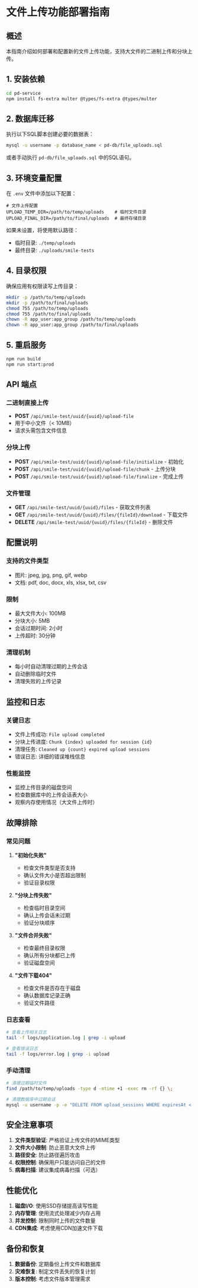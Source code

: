 # 文件上传功能部署指南

## 概述

本指南介绍如何部署和配置新的文件上传功能，支持大文件的二进制上传和分块上传。

## 1. 安装依赖

```bash
cd pd-service
npm install fs-extra multer @types/fs-extra @types/multer
```

## 2. 数据库迁移

执行以下SQL脚本创建必要的数据表：

```bash
mysql -u username -p database_name < pd-db/file_uploads.sql
```

或者手动执行 `pd-db/file_uploads.sql` 中的SQL语句。

## 3. 环境变量配置

在 `.env` 文件中添加以下配置：

```env
# 文件上传配置
UPLOAD_TEMP_DIR=/path/to/temp/uploads    # 临时文件目录
UPLOAD_FINAL_DIR=/path/to/final/uploads  # 最终存储目录
```

如果未设置，将使用默认路径：
- 临时目录: `./temp/uploads`
- 最终目录: `./uploads/smile-tests`

## 4. 目录权限

确保应用有权限读写上传目录：

```bash
mkdir -p /path/to/temp/uploads
mkdir -p /path/to/final/uploads
chmod 755 /path/to/temp/uploads
chmod 755 /path/to/final/uploads
chown -R app_user:app_group /path/to/temp/uploads
chown -R app_user:app_group /path/to/final/uploads
```

## 5. 重启服务

```bash
npm run build
npm run start:prod
```

## API 端点

### 二进制直接上传
- **POST** `/api/smile-test/uuid/{uuid}/upload-file`
- 用于中小文件（< 10MB）
- 请求头需包含文件信息

### 分块上传
- **POST** `/api/smile-test/uuid/{uuid}/upload-file/initialize` - 初始化
- **POST** `/api/smile-test/uuid/{uuid}/upload-file/chunk` - 上传分块
- **POST** `/api/smile-test/uuid/{uuid}/upload-file/finalize` - 完成上传

### 文件管理
- **GET** `/api/smile-test/uuid/{uuid}/files` - 获取文件列表
- **GET** `/api/smile-test/uuid/{uuid}/files/{fileId}/download` - 下载文件
- **DELETE** `/api/smile-test/uuid/{uuid}/files/{fileId}` - 删除文件

## 配置说明

### 支持的文件类型
- 图片: jpeg, jpg, png, gif, webp
- 文档: pdf, doc, docx, xls, xlsx, txt, csv

### 限制
- 最大文件大小: 100MB
- 分块大小: 5MB
- 会话过期时间: 2小时
- 上传超时: 30分钟

### 清理机制
- 每小时自动清理过期的上传会话
- 自动删除临时文件
- 清理失败的上传记录

## 监控和日志

### 关键日志
- 文件上传成功: `File upload completed`
- 分块上传进度: `Chunk {index} uploaded for session {id}`
- 清理任务: `Cleaned up {count} expired upload sessions`
- 错误日志: 详细的错误堆栈信息

### 性能监控
- 监控上传目录的磁盘空间
- 检查数据库中的上传会话表大小
- 观察内存使用情况（大文件上传时）

## 故障排除

### 常见问题

1. **"初始化失败"**
   - 检查文件类型是否支持
   - 确认文件大小是否超出限制
   - 验证目录权限

2. **"分块上传失败"**
   - 检查临时目录空间
   - 确认上传会话未过期
   - 验证分块顺序

3. **"文件合并失败"**
   - 检查最终目录权限
   - 确认所有分块都已上传
   - 验证磁盘空间

4. **"文件下载404"**
   - 检查文件是否存在于磁盘
   - 确认数据库记录正确
   - 验证文件路径

### 日志查看
```bash
# 查看上传相关日志
tail -f logs/application.log | grep -i upload

# 查看错误日志
tail -f logs/error.log | grep -i upload
```

### 手动清理
```bash
# 清理过期临时文件
find /path/to/temp/uploads -type d -mtime +1 -exec rm -rf {} \;

# 清理数据库中过期会话
mysql -u username -p -e "DELETE FROM upload_sessions WHERE expiresAt < NOW() OR status = 'failed'"
```

## 安全注意事项

1. **文件类型验证**: 严格验证上传文件的MIME类型
2. **文件大小限制**: 防止恶意大文件上传
3. **路径安全**: 防止路径遍历攻击
4. **权限控制**: 确保用户只能访问自己的文件
5. **病毒扫描**: 建议集成病毒扫描（可选）

## 性能优化

1. **磁盘I/O**: 使用SSD存储提高读写性能
2. **内存管理**: 使用流式处理减少内存占用
3. **并发控制**: 限制同时上传的文件数量
4. **CDN集成**: 考虑使用CDN加速文件下载

## 备份和恢复

1. **数据备份**: 定期备份上传文件和数据库
2. **灾难恢复**: 制定文件丢失的恢复计划
3. **版本控制**: 考虑文件版本管理需求
